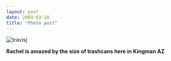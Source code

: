 ```yaml
---
layout: post
date: 2009-03-28
title: "Photo post"
---
```

![travisj](/images/e476bb04e3996c912f182857ce183116af3c0155d018562f7e2fab219304bb33.jpg)

<b>Rachel is amazed by the size of trashcans here in Kingman AZ</b>